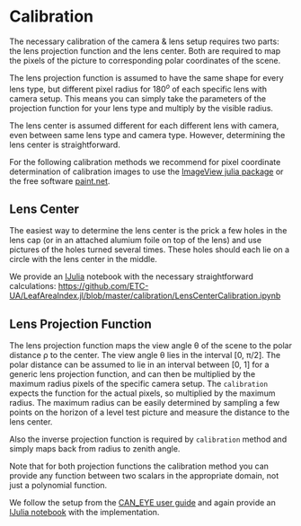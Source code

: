 # Calibration

The necessary calibration of the camera & lens setup requires two parts: the lens projection function and the lens center. Both are required to map the pixels of the picture to corresponding polar coordinates of the scene.

The lens projection function is assumed to have the same shape for every lens type, but different pixel radius for 180$^o$ of each specific lens with camera setup. This means you can simply take the parameters of the projection function for your lens type and multiply by the visible radius. 

The lens center is assumed different for each different lens with camera, even between same lens type and camera type. However, determining the lens center is straightforward.

For the following calibration methods we recommend for pixel coordinate determination of calibration images to use the [ImageView julia package](https://github.com/timholy/ImageView.jl) or the free software [paint.net](http://www.getpaint.net/).

## Lens Center

The easiest way to determine the lens center is the prick a few holes in the lens cap (or in an attached alumium foile on top of the lens) and use  pictures of the holes turned several times. These holes should each lie on a circle with the lens center in the middle. 

We provide an [IJulia](https://github.com/JuliaLang/IJulia.jl) notebook with the necessary straightforward calculations: https://github.com/ETC-UA/LeafAreaIndex.jl/blob/master/calibration/LensCenterCalibration.ipynb

## Lens Projection Function

The lens projection function maps the view angle θ of the scene to the polar distance ρ to the center. The view angle θ lies in the interval [0, π/2]. The polar distance can be assumed to lie in an interval between [0, 1] for a generic lens projection function, and can then be multiplied by the maximum radius pixels of the specific camera setup. The `calibration` expects the function for the actual pixels, so multiplied by the maximum radius. The maximum radius can be easily determined by sampling a few points on the horizon of a level test picture and measure the distance to the lens center.

Also the inverse projection function is required by `calibration` method and simply maps back from radius to zenith angle.

Note that for both projection functions the calibration method you can provide any function between two scalars in the appropriate domain, not just a polynomial function.

We follow the setup from the [CAN_EYE user guide](http://www6.paca.inra.fr/can-eye/Documentation-Publications/Documentation) and again provide an [IJulia notebook](https://github.com/ETC-UA/LeafAreaIndex.jl/blob/master/calibration/ProjectionFunctionCalibraton.ipynb) with the implementation.